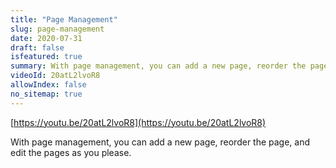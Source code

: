 ```yaml
---
title: "Page Management"
slug: page-management
date: 2020-07-31
draft: false
isfeatured: true
summary: With page management, you can add a new page, reorder the pages, and edit the pages as you please.
videoId: 20atL2lvoR8
allowIndex: false
no_sitemap: true
---
```




[https://youtu.be/20atL2lvoR8](https://youtu.be/20atL2lvoR8)

With page management, you can add a new page, reorder the page, and edit the pages as you please.
